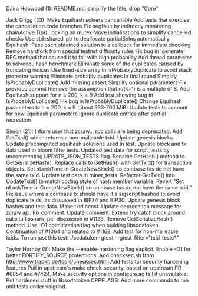 Daira Hopwood (1):
      README.md: simplify the title, drop "Core"

Jack Grigg (23):
      Make Equihash solvers cancellable
      Add tests that exercise the cancellation code branches
      Fix segfault by indirectly monitoring chainActive.Tip(), locking on mutex
      Move initialisations to simplify cancelled checks
      Use std::shared_ptr to deallocate partialSolns automatically
      Equihash: Pass each obtained solution to a callback for immediate checking
      Remove hardfork from special testnet difficulty rules
      Fix bug in 'generate' RPC method that caused it to fail with high probability
      Add thread parameter to solveequihash benchmark
      Eliminate some of the duplicates caused by truncating indices
      Use fixed-size array in IsProbablyDuplicate to avoid stack protector warning
      Eliminate probably duplicates in final round
      Simplify IsProbablyDuplicate()
      Add missing assert
      Simplify optional parameters
      Fix previous commit
      Remove the assumption that n/(k+1) is a multiple of 8.
      Add Equihash support for n = 200, k = 9
      Add test showing bug in IsProbablyDuplicate()
      Fix bug in IsProbablyDuplicate()
      Change Equihash parameters to n = 200, k = 9 (about 563-700 MiB)
      Update tests to account for new Equihash parameters
      Ignore duplicate entries after partial recreation

Simon (21):
      Inform user that zcraw... rpc calls are being deprecated.
      Add GetTxid() which returns a non-malleable txid.
      Update genesis blocks.
      Update precomputed equihash solutions used in test.
      Update block and tx data used in bloom filter tests.
      Updated test data for script_tests by uncommenting UPDATE_JSON_TESTS flag.
      Rename GetHash() method to GetSerializeHash().
      Replace calls to GetHash() with GetTxid() for transaction objects.
      Set nLockTime in CreateNewBlock() so coinbase txs do not have the same txid. Update test data in miner_tests.
      Refactor GetTxid() into UpdateTxid() to match coding style of hash member variable.
      Revert "Set nLockTime in CreateNewBlock() so coinbase txs do not have the same txid."
      Fix issue where a coinbase tx should have it's sigscript hashed to avoid duplicate txids, as discussed in BIP34 and BIP30.
      Update genesis block hashes and test data.
      Make txid const.
      Update deprecation message for zcraw api.
      Fix comment.
      Update comment.
      Extend try catch block around calls to libsnark, per discussion in #1126.
      Remove GetSerializeHash() method.
      Use -O1 opimitization flag when building libsodatoken. Continuation of #1064 and related to #1168.
      Add test for non-malleable txids.  To run just this test: ./sodatoken-gtest --gtest_filter="txid_tests*"

Taylor Hornby (8):
      Make the --enable-hardening flag explicit.
      Enable -O1 for better FORTIFY_SOURCE protections.
      Add checksec.sh from http://www.trapkit.de/tools/checksec.html
      Add tests for security hardening features
      Pull in upstream's make check-security, based on upstream PR #6854 and #7424.
      Make security options in configure.ac fail if unavailable.
      Put hardened stuff in libsodatoken CPPFLAGS.
      Add more commands to run unit tests under valgrind.

